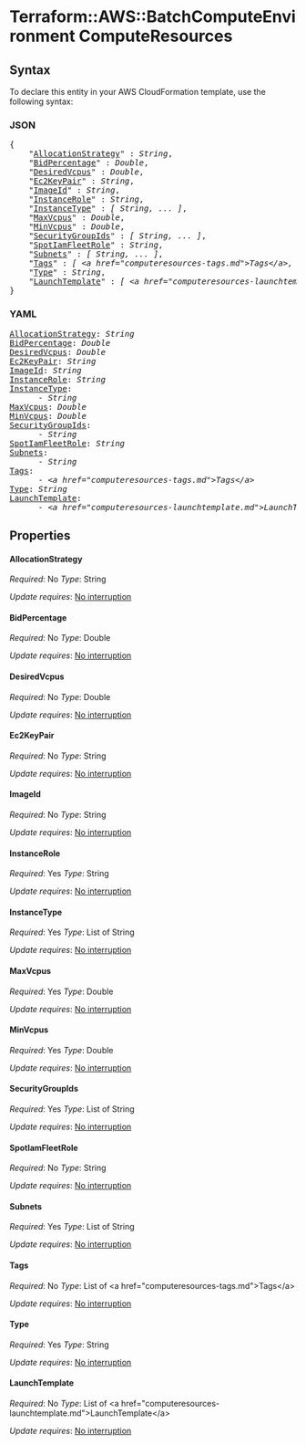 # Terraform::AWS::BatchComputeEnvironment ComputeResources

## Syntax

To declare this entity in your AWS CloudFormation template, use the following syntax:

### JSON

<pre>
{
    "<a href="#allocationstrategy" title="AllocationStrategy">AllocationStrategy</a>" : <i>String</i>,
    "<a href="#bidpercentage" title="BidPercentage">BidPercentage</a>" : <i>Double</i>,
    "<a href="#desiredvcpus" title="DesiredVcpus">DesiredVcpus</a>" : <i>Double</i>,
    "<a href="#ec2keypair" title="Ec2KeyPair">Ec2KeyPair</a>" : <i>String</i>,
    "<a href="#imageid" title="ImageId">ImageId</a>" : <i>String</i>,
    "<a href="#instancerole" title="InstanceRole">InstanceRole</a>" : <i>String</i>,
    "<a href="#instancetype" title="InstanceType">InstanceType</a>" : <i>[ String, ... ]</i>,
    "<a href="#maxvcpus" title="MaxVcpus">MaxVcpus</a>" : <i>Double</i>,
    "<a href="#minvcpus" title="MinVcpus">MinVcpus</a>" : <i>Double</i>,
    "<a href="#securitygroupids" title="SecurityGroupIds">SecurityGroupIds</a>" : <i>[ String, ... ]</i>,
    "<a href="#spotiamfleetrole" title="SpotIamFleetRole">SpotIamFleetRole</a>" : <i>String</i>,
    "<a href="#subnets" title="Subnets">Subnets</a>" : <i>[ String, ... ]</i>,
    "<a href="#tags" title="Tags">Tags</a>" : <i>[ &lt;a href=&#34;computeresources-tags.md&#34;&gt;Tags&lt;/a&gt;, ... ]</i>,
    "<a href="#type" title="Type">Type</a>" : <i>String</i>,
    "<a href="#launchtemplate" title="LaunchTemplate">LaunchTemplate</a>" : <i>[ &lt;a href=&#34;computeresources-launchtemplate.md&#34;&gt;LaunchTemplate&lt;/a&gt;, ... ]</i>
}
</pre>

### YAML

<pre>
<a href="#allocationstrategy" title="AllocationStrategy">AllocationStrategy</a>: <i>String</i>
<a href="#bidpercentage" title="BidPercentage">BidPercentage</a>: <i>Double</i>
<a href="#desiredvcpus" title="DesiredVcpus">DesiredVcpus</a>: <i>Double</i>
<a href="#ec2keypair" title="Ec2KeyPair">Ec2KeyPair</a>: <i>String</i>
<a href="#imageid" title="ImageId">ImageId</a>: <i>String</i>
<a href="#instancerole" title="InstanceRole">InstanceRole</a>: <i>String</i>
<a href="#instancetype" title="InstanceType">InstanceType</a>: <i>
      - String</i>
<a href="#maxvcpus" title="MaxVcpus">MaxVcpus</a>: <i>Double</i>
<a href="#minvcpus" title="MinVcpus">MinVcpus</a>: <i>Double</i>
<a href="#securitygroupids" title="SecurityGroupIds">SecurityGroupIds</a>: <i>
      - String</i>
<a href="#spotiamfleetrole" title="SpotIamFleetRole">SpotIamFleetRole</a>: <i>String</i>
<a href="#subnets" title="Subnets">Subnets</a>: <i>
      - String</i>
<a href="#tags" title="Tags">Tags</a>: <i>
      - &lt;a href=&#34;computeresources-tags.md&#34;&gt;Tags&lt;/a&gt;</i>
<a href="#type" title="Type">Type</a>: <i>String</i>
<a href="#launchtemplate" title="LaunchTemplate">LaunchTemplate</a>: <i>
      - &lt;a href=&#34;computeresources-launchtemplate.md&#34;&gt;LaunchTemplate&lt;/a&gt;</i>
</pre>

## Properties

#### AllocationStrategy

_Required_: No
_Type_: String

_Update requires_: [No interruption](https://docs.aws.amazon.com/AWSCloudFormation/latest/UserGuide/using-cfn-updating-stacks-update-behaviors.html#update-no-interrupt)

#### BidPercentage

_Required_: No
_Type_: Double

_Update requires_: [No interruption](https://docs.aws.amazon.com/AWSCloudFormation/latest/UserGuide/using-cfn-updating-stacks-update-behaviors.html#update-no-interrupt)

#### DesiredVcpus

_Required_: No
_Type_: Double

_Update requires_: [No interruption](https://docs.aws.amazon.com/AWSCloudFormation/latest/UserGuide/using-cfn-updating-stacks-update-behaviors.html#update-no-interrupt)

#### Ec2KeyPair

_Required_: No
_Type_: String

_Update requires_: [No interruption](https://docs.aws.amazon.com/AWSCloudFormation/latest/UserGuide/using-cfn-updating-stacks-update-behaviors.html#update-no-interrupt)

#### ImageId

_Required_: No
_Type_: String

_Update requires_: [No interruption](https://docs.aws.amazon.com/AWSCloudFormation/latest/UserGuide/using-cfn-updating-stacks-update-behaviors.html#update-no-interrupt)

#### InstanceRole

_Required_: Yes
_Type_: String

_Update requires_: [No interruption](https://docs.aws.amazon.com/AWSCloudFormation/latest/UserGuide/using-cfn-updating-stacks-update-behaviors.html#update-no-interrupt)

#### InstanceType

_Required_: Yes
_Type_: List of String

_Update requires_: [No interruption](https://docs.aws.amazon.com/AWSCloudFormation/latest/UserGuide/using-cfn-updating-stacks-update-behaviors.html#update-no-interrupt)

#### MaxVcpus

_Required_: Yes
_Type_: Double

_Update requires_: [No interruption](https://docs.aws.amazon.com/AWSCloudFormation/latest/UserGuide/using-cfn-updating-stacks-update-behaviors.html#update-no-interrupt)

#### MinVcpus

_Required_: Yes
_Type_: Double

_Update requires_: [No interruption](https://docs.aws.amazon.com/AWSCloudFormation/latest/UserGuide/using-cfn-updating-stacks-update-behaviors.html#update-no-interrupt)

#### SecurityGroupIds

_Required_: Yes
_Type_: List of String

_Update requires_: [No interruption](https://docs.aws.amazon.com/AWSCloudFormation/latest/UserGuide/using-cfn-updating-stacks-update-behaviors.html#update-no-interrupt)

#### SpotIamFleetRole

_Required_: No
_Type_: String

_Update requires_: [No interruption](https://docs.aws.amazon.com/AWSCloudFormation/latest/UserGuide/using-cfn-updating-stacks-update-behaviors.html#update-no-interrupt)

#### Subnets

_Required_: Yes
_Type_: List of String

_Update requires_: [No interruption](https://docs.aws.amazon.com/AWSCloudFormation/latest/UserGuide/using-cfn-updating-stacks-update-behaviors.html#update-no-interrupt)

#### Tags

_Required_: No
_Type_: List of &lt;a href=&#34;computeresources-tags.md&#34;&gt;Tags&lt;/a&gt;

_Update requires_: [No interruption](https://docs.aws.amazon.com/AWSCloudFormation/latest/UserGuide/using-cfn-updating-stacks-update-behaviors.html#update-no-interrupt)

#### Type

_Required_: Yes
_Type_: String

_Update requires_: [No interruption](https://docs.aws.amazon.com/AWSCloudFormation/latest/UserGuide/using-cfn-updating-stacks-update-behaviors.html#update-no-interrupt)

#### LaunchTemplate

_Required_: No
_Type_: List of &lt;a href=&#34;computeresources-launchtemplate.md&#34;&gt;LaunchTemplate&lt;/a&gt;

_Update requires_: [No interruption](https://docs.aws.amazon.com/AWSCloudFormation/latest/UserGuide/using-cfn-updating-stacks-update-behaviors.html#update-no-interrupt)

